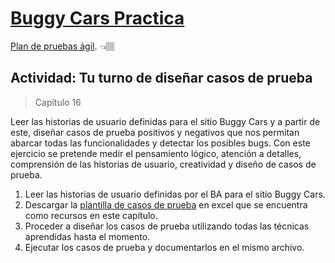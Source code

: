 # [Buggy Cars Practica](https://buggy.justtestit.org/)

[Plan de pruebas ágil](https://drive.google.com/file/d/1rkz3yGgDJHV5Kfl33rJgQdkYITID3sUU/view?usp=share_link). 👈🏽

## Actividad: Tu turno de diseñar casos de prueba

> Capítulo 16

Leer las historias de usuario definidas para el sitio Buggy Cars y a partir de este, diseñar casos de prueba positivos y negativos que nos permitan abarcar todas las funcionalidades y detectar los posibles bugs. Con este ejercicio se pretende medir el pensamiento lógico, atención a detalles, comprensión de las historias de usuario, creatividad y diseño de casos de prueba.

1. Leer las historias de usuario definidas por el BA para el sitio Buggy Cars.
2. Descargar la [plantilla de casos de prueba](https://docs.google.com/spreadsheets/d/1KKQ575d60Txcv_0kxtplJAEHFG2BngKj/edit?usp=share_link&ouid=117643854433887680026&rtpof=true&sd=true) en excel que se encuentra como recursos en este capítulo.
3. Proceder a diseñar los casos de prueba utilizando todas las técnicas aprendidas hasta el momento.
4. Ejecutar los casos de prueba y documentarlos en el mismo archivo.
